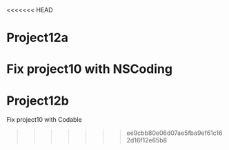 <<<<<<< HEAD
# Project12a
Fix project10 with NSCoding
=======
# Project12b
Fix project10 with Codable
>>>>>>> ee9cbb80e06d07ae5fba9ef61c162d16f12e65b8
